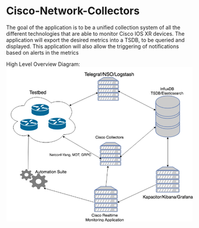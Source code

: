 # Cisco-Network-Collectors
The goal of the application is to be a unified collection system of all the different technologies that are able to monitor Cisco IOS XR devices.  The application will export the desired metrics into a TSDB, to be queried and displayed.  This application will also allow the triggering of notifications based on alerts in the metrics

High Level Overview Diagram:
![Diagram](https://github.com/GregoryBrown/Cisco-Network-Collectors/blob/master/high-level-overview.png)


